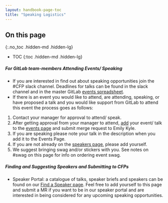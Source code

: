 ```yaml
---
layout: handbook-page-toc
title: "Speaking Logistics"
---
```


## On this page
{:.no_toc .hidden-md .hidden-lg}

- TOC
{:toc .hidden-md .hidden-lg}

##### For GitLab team-members Attending Events/ Speaking    

- If you are interested in find out about speaking opportunities join the #CFP slack channel. Deadlines for talks can be found in the slack channel and in the master GitLab [events spreadsheet](https://docs.google.com/spreadsheets/d/16usWToIsD-loDQYpflaMiGTmERMYSieNj_QAuk5HBeY/edit#gid=1939281399).
- If there is an event you would like to attend, are attending, speaking, or have proposed a talk and you would like support from GitLab to attend this event the process goes as follows:
 1. Contact your manager for approval to attend/ speak.
 2. After getting approval from your manager to attend, [add](/handbook/marketing/corporate-marketing/#how-to-add-events-to-the-aboutgitlabcomevents-page) your event/ talk to the [events page](/events/) and submit merge request to Emily Kyle.
 3. If you are speaking please note your talk in the description when you add it to the Events Page.
 4. If you are not already on the [speakers page](/events/find-a-speaker/), please add yourself.
 5. We suggest bringing swag and/or stickers with you. See notes on #swag on this page for info on ordering event swag.

##### Finding and Suggesting Speakers and Submitting to CFPs   

- Speaker Portal: a catalogue of talks, speaker briefs and speakers can be found on our [Find a Speaker page](/events/find-a-speaker/). Feel free to add yourself to this page and submit a MR if you want to be in our speaker portal and are interested in being considered for any upcoming speaking opportunities.
